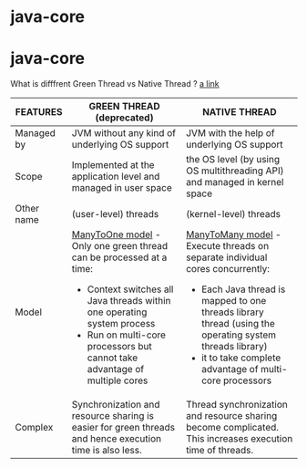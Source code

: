 # java-core

# java-core

What is difffrent Green Thread vs Native Thread ?
[a link](https://github.com/user/repo/blob/branch/other_file.md)

| FEATURES   | GREEN THREAD (deprecated)                                                                                                                           | NATIVE THREAD                                                                                                                                  |
| ---------- | --------------------------------------------------------------------------------------------------------------------------------------------------- | ---------------------------------------------------------------------------------------------------------------------------------------------- |
| Managed by | JVM without any kind of underlying OS support                                                                                                       | JVM with the help of underlying OS support                                                                                                     |
| Scope      | Implemented at the application level and managed in user space                                                                                      | the OS level (by using OS multithreading API) and managed in kernel space                                                                      |
| Other name | (user-level) threads                                                                                                                                | (kernel-level) threads                                                                                                                         |
| Model      |  [ManyToOne model](https://docs.oracle.com/cd/E19455-01/806-3461/ch2mt-41/index.html) - Only one green thread can be processed at a time: <br/> <ul><li>Context switches all Java threads within one operating system process</li><li>Run on multi-core processors but cannot take advantage of multiple cores</li></ul>  | [ManyToMany model](https://docs.oracle.com/cd/E19455-01/806-3461/ch2mt-31/index.html) - Execute threads on separate individual cores concurrently: <br/> <ul><li>Each Java thread is mapped to one threads library thread (using the operating system threads library)</li><li>it to take complete advantage of multi-core processors</li></ul> |
| Complex    | Synchronization and resource sharing is easier for green threads and hence execution time is also less.                                             | Thread synchronization and resource sharing become complicated. This increases execution time of threads.                                      |
